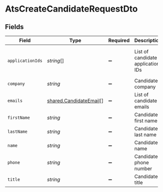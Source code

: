 # AtsCreateCandidateRequestDto


## Fields

| Field                                                                           | Type                                                                            | Required                                                                        | Description                                                                     | Example                                                                         |
| ------------------------------------------------------------------------------- | ------------------------------------------------------------------------------- | ------------------------------------------------------------------------------- | ------------------------------------------------------------------------------- | ------------------------------------------------------------------------------- |
| `applicationIds`                                                                | *string*[]                                                                      | :heavy_minus_sign:                                                              | List of candidate application IDs                                               | ["123e4567-e89b-12d3-a456-426614174000","523e1234-e89b-fdd2-a456-762545121101"] |
| `company`                                                                       | *string*                                                                        | :heavy_minus_sign:                                                              | Candidate company                                                               | Company Inc.                                                                    |
| `emails`                                                                        | [shared.CandidateEmail](../../../sdk/models/shared/candidateemail.md)[]         | :heavy_minus_sign:                                                              | List of candidate emails                                                        |                                                                                 |
| `firstName`                                                                     | *string*                                                                        | :heavy_minus_sign:                                                              | Candidate first name                                                            | Romain                                                                          |
| `lastName`                                                                      | *string*                                                                        | :heavy_minus_sign:                                                              | Candidate last name                                                             | Sestier                                                                         |
| `name`                                                                          | *string*                                                                        | :heavy_minus_sign:                                                              | Candidate name                                                                  | Romain Sestier                                                                  |
| `phone`                                                                         | *string*                                                                        | :heavy_minus_sign:                                                              | Candidate phone number                                                          | +16178294093                                                                    |
| `title`                                                                         | *string*                                                                        | :heavy_minus_sign:                                                              | Candidate title                                                                 | Software Engineer                                                               |